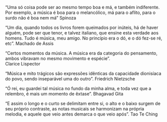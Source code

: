 “Uma só coisa pode ser ao mesmo tempo boa e má, e também indiferente. Por exemplo, a música é boa para o melancólico, má para o aflito, para o surdo não é boa nem má”
Spinoza 


“Um dia, quando todos os livros forem queimados por inúteis, há de haver alguém, pode ser que tenor, e talvez italiano, que ensine esta verdade aos homens. Tudo é música, meu amigo. No princípio era o dó, e o dó fez-se ré, etc”. Machado de Assis

“Certos momentos da música. A música era da categoria do pensamento, ambos vibravam no mesmo movimento e espécie”.  
Clarice Lispector


“Música e mito trágicos são expressões idênticas da capacidade dionisíaca do povo, sendo inseparável uma do outro”. 
Friedrich Nietzsche


“Ó rei, eu guardei tal música no fundo da minha alma, e toda vez que a relembro, é mais um momento de êxtase”.
Bhagavad Gita


“E assim o longo e o curto se delimitam entre si, o alto e o baixo surgem de seu próprio contraste, as notas musicais se harmonizam na própria melodia, e aquele que veio antes demarca o que veio após”. 
Tao Te Ching